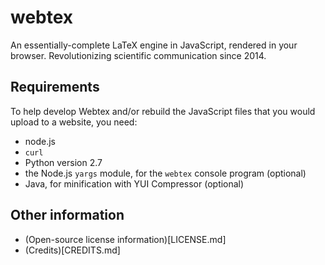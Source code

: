 webtex
======

An essentially-complete LaTeX engine in JavaScript, rendered in your browser.
Revolutionizing scientific communication since 2014.


Requirements
------------

To help develop Webtex and/or rebuild the JavaScript files that you
would upload to a website, you need:

* node.js
* `curl`
* Python version 2.7
* the Node.js `yargs` module, for the `webtex` console program (optional)
* Java, for minification with YUI Compressor (optional)


Other information
-----------------

* (Open-source license information)[LICENSE.md]
* (Credits)[CREDITS.md]
